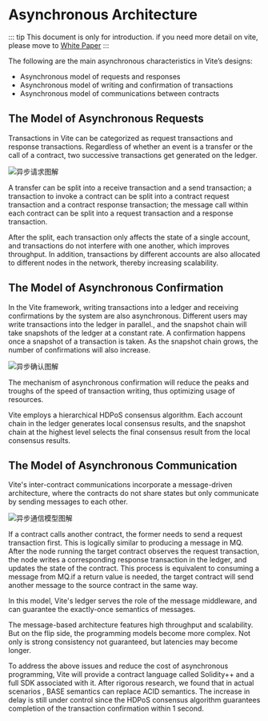 # Asynchronous Architecture

::: tip
This document is only for introduction. if you need more detail on vite, please move to [White Paper](https://www.vite.org/whitepaper/vite_en.pdf)
:::
 
The following are the main asynchronous characteristics in Vite’s designs:

* Asynchronous model of requests and responses
* Asynchronous model of writing and confirmation of transactions
* Asynchronous model of communications between contracts

## The Model of Asynchronous Requests 

Transactions in Vite can be categorized as request transactions and response transactions.  Regardless of whether an event is a transfer or the call of a contract, two successive transactions get generated on the ledger.

![异步请求图解](~/images/async-transaction.png)

A transfer can be split into a receive transaction and a send transaction; a transaction to invoke a contract can be split into a contract request transaction and a contract response transaction; the message call within each contract can be split into a request transaction and a response transaction.

After the split, each transaction only affects the state of a single account, and transactions do not interfere with one another, which improves throughput.  In addition, transactions by different accounts are also allocated to different nodes in the network, thereby increasing scalability.

## The Model of Asynchronous Confirmation

In the Vite framework, writing transactions into a ledger and receiving confirmations by the system are also asynchronous.  Different users may write transactions into the ledger in parallel., and the snapshot chain will take snapshots of the ledger at a constant rate.  A confirmation happens once a snapshot of a transaction is taken.  As the snapshot chain grows, the number of confirmations will also increase.

![异步确认图解](~/images/async-confirm.png)

The mechanism of asynchronous confirmation will reduce the peaks and troughs of the speed of transaction writing, thus optimizing usage of resources.

Vite employs a hierarchical HDPoS consensus algorithm. Each account chain in the ledger generates local consensus results,  and the snapshot chain at the highest level selects the final consensus result from the local consensus results.

## The Model of Asynchronous Communication 

Vite's inter-contract communications incorporate a message-driven architecture, where the contracts do not share states but only communicate by sending messages to each other.

![异步通信模型图解](~/images/async-contract.png)

If a contract calls another contract, the former needs to send a request transaction first. This is logically similar to producing a message in MQ.  After the node running the target contract observes the request transaction, the node writes a corresponding response transaction in the ledger, and updates the state of the contract. This process is equivalent to consuming a message from MQ.if a return value is needed,  the target contract will send another message to the source contract in the same way.

In this model, Vite's ledger serves the role of the message middleware, and can guarantee the exactly-once semantics of messages.

The message-based architecture features high throughput and scalability.  But on the flip side, the programming models become more complex. Not only is strong consistency not guaranteed, but latencies may become longer.

To address the above issues and reduce the cost of asynchronous programming, Vite will provide a contract language called Solidity++ and a full SDK associated with it. After rigorous research, we found that in actual scenarios , BASE semantics can replace ACID semantics. The increase in delay is still under control since the HDPoS consensus algorithm guarantees completion of the transaction confirmation  within 1 second.

